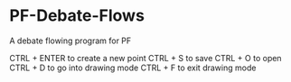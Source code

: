 # PF-Debate-Flows
A debate flowing program for PF

CTRL + ENTER to create a new point
CTRL + S to save
CTRL + O to open
CTRL + D to go into drawing mode
CTRL + F to exit drawing mode
